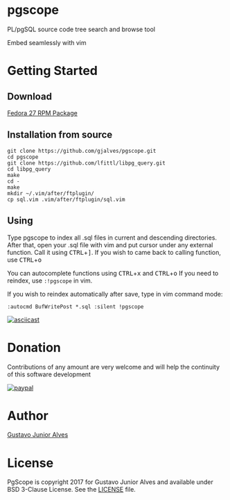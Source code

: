 # pgscope
PL/pgSQL source code tree search and browse tool

Embed seamlessly with vim

# Getting Started

## Download

[Fedora 27 RPM Package](https://github.com/gjalves/pgscope/releases/download/0.0.2/pgscope-0.0.2-1.fc27.x86_64.rpm)

## Installation from source

```
git clone https://github.com/gjalves/pgscope.git
cd pgscope
git clone https://github.com/lfittl/libpg_query.git
cd libpg_query
make
cd -
make
mkdir ~/.vim/after/ftplugin/
cp sql.vim .vim/after/ftplugin/sql.vim
```

## Using

Type pgscope to index all .sql files in current and descending directories. After that, open your .sql file with vim and put cursor under any external function. Call it using <kbd>CTRL</kbd>+<kbd>]</kbd>. If you wish to came back to calling function, use <kbd>CTRL</kbd>+<kbd>o</kbd>

You can autocomplete functions using <kbd>CTRL</kbd>+<kbd>x</kbd> and <kbd>CTRL</kbd>+<kbd>o</kbd>
If you need to reindex, use `:!pgscope` in vim.

If you wish to reindex automatically after save, type in vim command mode:

```
:autocmd BufWritePost *.sql :silent !pgscope
```

[![asciicast](https://asciinema.org/a/uGW8Wz5TM3vqRoxCtqI0bCLxM.png)](https://asciinema.org/a/uGW8Wz5TM3vqRoxCtqI0bCLxM)

# Donation

Contributions of any amount are very welcome and will help the continuity of this software development

[![paypal](https://www.paypalobjects.com/en_US/i/btn/btn_donateCC_LG.gif)](https://www.paypal.com/cgi-bin/webscr?cmd=_s-xclick&hosted_button_id=HNXL8RS8FWGB2)

# Author

[Gustavo Junior Alves](https://github.com/gjalves)

# License

PgScope is copyright 2017 for Gustavo Junior Alves and available under BSD 3-Clause License. See the [LICENSE](https://github.com/gjalves/pgscope/blob/master/LICENSE) file.
